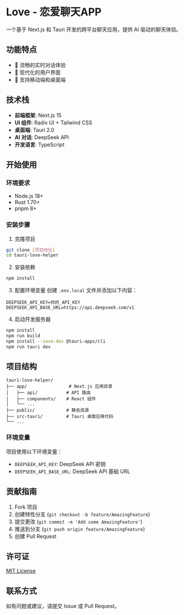 # Love - 恋爱聊天APP

一个基于 Next.js 和 Tauri 开发的跨平台聊天应用，提供 AI 驱动的聊天体验。

## 功能特点

- 💬 流畅的实时对话体验
- 🎨 现代化的用户界面
- 📱 支持移动端和桌面端

## 技术栈

- **前端框架**: Next.js 15
- **UI 组件**: Radix UI + Tailwind CSS
- **桌面端**: Tauri 2.0
- **AI 对话**: DeepSeek API
- **开发语言**: TypeScript

## 开始使用

### 环境要求

- Node.js 18+ 
- Rust 1.70+
- pnpm 8+

### 安装步骤

1. 克隆项目
```bash
git clone [项目地址]
cd tauri-love-helper
```

2. 安装依赖
```bash
npm install
```

3. 配置环境变量
创建 `.env.local` 文件并添加以下内容：
```env
DEEPSEEK_API_KEY=你的_API_KEY
DEEPSEEK_API_BASE_URL=https://api.deepseek.com/v1
```

4. 启动开发服务器
```bash
npm install
npm run build
npm install --save-dev @tauri-apps/cli
npm run tauri dev
```

## 项目结构

```
tauri-love-helper/
├── app/                # Next.js 应用目录
│   ├── api/           # API 路由
│   ├── components/    # React 组件
│   └── ...
├── public/            # 静态资源
├── src-tauri/         # Tauri 桌面应用代码
└── ...
```

### 环境变量

项目使用以下环境变量：

- `DEEPSEEK_API_KEY`: DeepSeek API 密钥
- `DEEPSEEK_API_BASE_URL`: DeepSeek API 基础 URL

## 贡献指南

1. Fork 项目
2. 创建特性分支 (`git checkout -b feature/AmazingFeature`)
3. 提交更改 (`git commit -m 'Add some AmazingFeature'`)
4. 推送到分支 (`git push origin feature/AmazingFeature`)
5. 创建 Pull Request

## 许可证

[MIT License](LICENSE)

## 联系方式

如有问题或建议，请提交 Issue 或 Pull Request。
